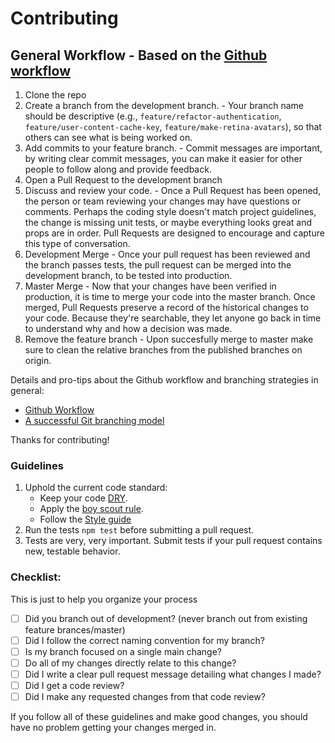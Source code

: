 # Contributing

## General Workflow - Based on the [Github workflow](https://guides.github.com/introduction/flow/)

1. Clone the repo
1. Create a branch from the development branch. - Your branch name should be descriptive (e.g., `feature/refactor-authentication`, `feature/user-content-cache-key`, `feature/make-retina-avatars`), so that others can see what is being worked on.
1. Add commits to your feature branch. - Commit messages are important, by writing clear commit messages, you can make it easier for other people to follow along and provide feedback.
1. Open a Pull Request to the development branch
1. Discuss and review your code. - Once a Pull Request has been opened, the person or team reviewing your changes may have questions or comments. Perhaps the coding style doesn't match project guidelines, the change is missing unit tests, or maybe everything looks great and props are in order. Pull Requests are designed to encourage and capture this type of conversation.
1. Development Merge - Once your pull request has been reviewed and the branch passes tests, the pull request can be merged into the development branch, to be tested into production.
1. Master Merge - Now that your changes have been verified in production, it is time to merge your code into the master branch. Once merged, Pull Requests preserve a record of the historical changes to your code. Because they're searchable, they let anyone go back in time to understand why and how a decision was made.
1. Remove the feature branch - Upon succesfully merge to master make sure to clean the relative branches from the published branches on origin.

Details and pro-tips about the Github workflow and branching strategies in general:

- [Github Workflow](https://guides.github.com/introduction/flow/)
- [A successful Git branching model](http://nvie.com/posts/a-successful-git-branching-model/)

Thanks for contributing!

### Guidelines

1. Uphold the current code standard:
    - Keep your code [DRY](https://en.wikipedia.org/wiki/Don%27t_repeat_yourself).
    - Apply the [boy scout rule](http://programmer.97things.oreilly.com/wiki/index.php/The_Boy_Scout_Rule).
    - Follow the [Style guide](style-guide.md)
1. Run the tests `npm test` before submitting a pull request.
1. Tests are very, very important. Submit tests if your pull request contains
   new, testable behavior.

### Checklist:

This is just to help you organize your process

- [ ] Did you branch out of development? (never branch out from existing feature brances/master)
- [ ] Did I follow the correct naming convention for my branch?
- [ ] Is my branch focused on a single main change?
- [ ] Do all of my changes directly relate to this change?
- [ ] Did I write a clear pull request message detailing what changes I made?
- [ ] Did I get a code review?
- [ ] Did I make any requested changes from that code review?

If you follow all of these guidelines and make good changes, you should have
no problem getting your changes merged in.
